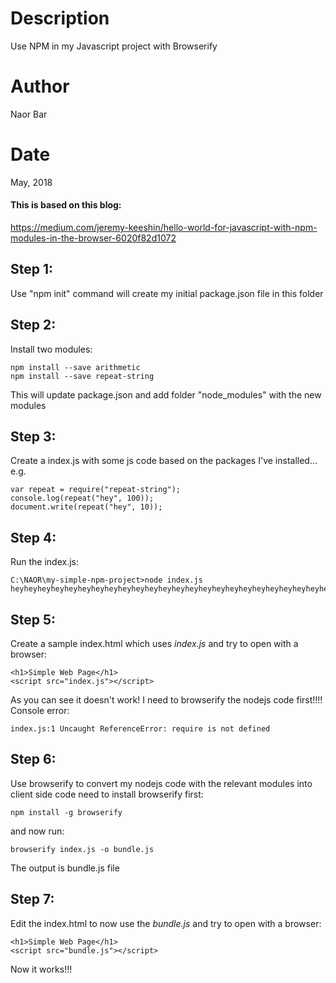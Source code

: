 
# Description 
Use NPM in my Javascript project with Browserify

# Author 
Naor Bar

# Date 
May, 2018

#### This is based on this blog:
https://medium.com/jeremy-keeshin/hello-world-for-javascript-with-npm-modules-in-the-browser-6020f82d1072

## Step 1:
Use "npm init" command will create my initial package.json file in this folder
 
## Step 2: 
Install two modules:

    npm install --save arithmetic
    npm install --save repeat-string

This will update package.json and add folder "node_modules" with the new modules

## Step 3:
Create a index.js with some js code based on the packages I've installed... 
e.g.
    
    var repeat = require("repeat-string");
    console.log(repeat("hey", 100));
    document.write(repeat("hey", 10));

## Step 4: 
Run the index.js:

    C:\NAOR\my-simple-npm-project>node index.js
    heyheyheyheyheyheyheyheyheyheyheyheyheyheyheyheyheyheyheyheyheyheyheyheyheyheyheyheyheyheyheyheyheyheyheyheyheyheyheyheyheyheyheyheyheyheyheyheyheyheyheyheyheyheyheyheyheyheyheyheyheyheyheyheyheyheyheyheyheyheyheyheyheyheyheyheyheyheyheyheyheyheyheyheyheyheyheyheyheyheyheyheyheyheyheyheyheyheyheyhey

## Step 5: 
Create a sample index.html which uses *index.js* and try to open with a browser:

    <h1>Simple Web Page</h1>
    <script src="index.js"></script>

As you can see it doesn't work! I need to browserify the nodejs code first!!!!
Console error:

    index.js:1 Uncaught ReferenceError: require is not defined

## Step 6: 
Use browserify to convert my nodejs code with the relevant modules into client side code
need to install browserify first:
    
    npm install -g browserify

and now run:

    browserify index.js -o bundle.js

The output is bundle.js file

## Step 7: 
Edit the index.html to now use the *bundle.js* and try to open with a browser:

    <h1>Simple Web Page</h1>
    <script src="bundle.js"></script>

Now it works!!! 
